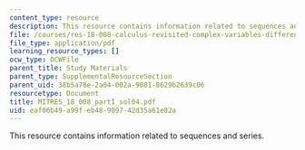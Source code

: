 ```yaml
---
content_type: resource
description: This resource contains information related to sequences and series.
file: /courses/res-18-008-calculus-revisited-complex-variables-differential-equations-and-linear-algebra-fall-2011/eaf06b49a99feb48909742d35a61e82a_MITRES_18_008_partI_sol04.pdf
file_type: application/pdf
learning_resource_types: []
ocw_type: OCWFile
parent_title: Study Materials
parent_type: SupplementalResourceSection
parent_uid: 38b5a78e-2a04-002a-9081-8629b2639c06
resourcetype: Document
title: MITRES_18_008_partI_sol04.pdf
uid: eaf06b49-a99f-eb48-9097-42d35a61e82a
---
```

This resource contains information related to sequences and series.

